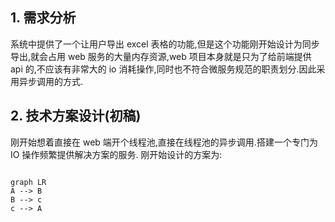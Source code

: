 ## 1. 需求分析

系统中提供了一个让用户导出 excel 表格的功能,但是这个功能刚开始设计为同步导出,就会占用 web 服务的大量内存资源,web 项目本身就是只为了给前端提供 api 的,不应该有非常大的 io 消耗操作,同时也不符合微服务规范的职责划分.因此采用异步调用的方式.

## 2. 技术方案设计(初稿)

刚开始想着直接在 web 端开个线程池,直接在线程池的异步调用.搭建一个专门为 IO 操作频繁提供解决方案的服务. 刚开始设计的方案为:

```mermaid

graph LR
A --> B
B --> c
c --> A

```
